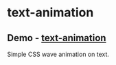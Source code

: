 # text-animation
Demo - [text-animation](https://therealgeekfruit.github.io/text-animation/)
---

Simple CSS wave animation on text.


